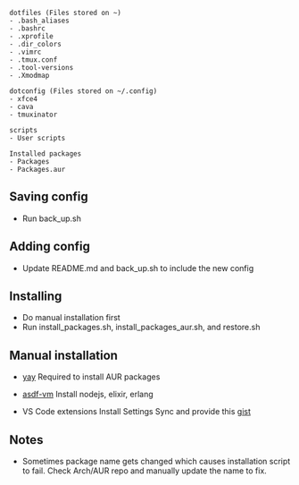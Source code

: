 ```
dotfiles (Files stored on ~)
- .bash_aliases
- .bashrc
- .xprofile
- .dir_colors
- .vimrc
- .tmux.conf
- .tool-versions
- .Xmodmap

dotconfig (Files stored on ~/.config)
- xfce4
- cava
- tmuxinator

scripts
- User scripts

Installed packages
- Packages
- Packages.aur
```
  
## Saving config
- Run back_up.sh

## Adding config
- Update README.md and back_up.sh to include the new config

## Installing
- Do manual installation first
- Run install_packages.sh, install_packages_aur.sh, and restore.sh

## Manual installation
- [yay](https://github.com/Jguer/yay)
  Required to install AUR packages
  
- [asdf-vm](https://asdf-vm.com/#/) 
  Install nodejs, elixir, erlang
  
- VS Code extensions 
  Install Settings Sync and provide this [gist](https://gist.github.com/gitkumi/751c1ba1002636ec194b2edafee551ac)

## Notes
- Sometimes package name gets changed which causes installation script to fail. Check Arch/AUR repo and manually update the name to fix.
